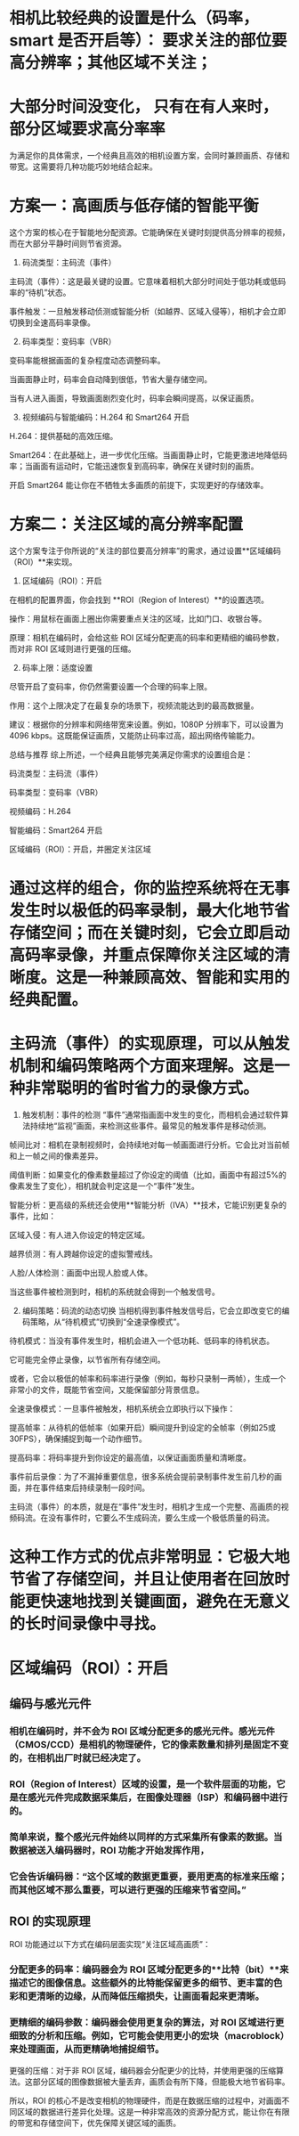 # 相机比较经典的设置是什么（码率， smart 是否开启等）： 要求关注的部位要高分辨率；其他区域不关注；
# 大部分时间没变化， 只有在有人来时， 部分区域要求高分率率


为满足你的具体需求，一个经典且高效的相机设置方案，会同时兼顾画质、存储和带宽。这需要将几种功能巧妙地结合起来。

# 方案一：高画质与低存储的智能平衡
这个方案的核心在于智能地分配资源。它能确保在关键时刻提供高分辨率的视频，而在大部分平静时间则节省资源。

1. 码流类型：主码流（事件）

主码流（事件）：这是最关键的设置。它意味着相机大部分时间处于低功耗或低码率的“待机”状态。

事件触发：一旦触发移动侦测或智能分析（如越界、区域入侵等），相机才会立即切换到全速高码率录像。

2. 码率类型：变码率（VBR）

变码率能根据画面的复杂程度动态调整码率。

当画面静止时，码率会自动降到很低，节省大量存储空间。

当有人进入画面，导致画面剧烈变化时，码率会瞬间提高，以保证画质。

3. 视频编码与智能编码：H.264 和 Smart264 开启

H.264：提供基础的高效压缩。

Smart264：在此基础上，进一步优化压缩。当画面静止时，它能更激进地降低码率；当画面有运动时，它能迅速恢复到高码率，确保在关键时刻的画质。

开启 Smart264 能让你在不牺牲太多画质的前提下，实现更好的存储效率。

#  方案二：关注区域的高分辨率配置
这个方案专注于你所说的“关注的部位要高分辨率”的需求，通过设置**区域编码（ROI）**来实现。

1. 区域编码（ROI）：开启

在相机的配置界面，你会找到 **ROI（Region of Interest）**的设置选项。

操作：用鼠标在画面上圈出你需要重点关注的区域，比如门口、收银台等。

原理：相机在编码时，会给这些 ROI 区域分配更高的码率和更精细的编码参数，而对非 ROI 区域则进行更强的压缩。

2. 码率上限：适度设置

尽管开启了变码率，你仍然需要设置一个合理的码率上限。

作用：这个上限决定了在最复杂的场景下，视频流能达到的最高数据量。

建议：根据你的分辨率和网络带宽来设置。例如，1080P 分辨率下，可以设置为 4096 kbps。这既能保证画质，又能防止码率过高，超出网络传输能力。

总结与推荐
综上所述，一个经典且能够完美满足你需求的设置组合是：

码流类型：主码流（事件）

码率类型：变码率（VBR）

视频编码：H.264

智能编码：Smart264 开启

区域编码（ROI）：开启，并圈定关注区域

通过这样的组合，你的监控系统将在无事发生时以极低的码率录制，最大化地节省存储空间；而在关键时刻，它会立即启动高码率录像，并重点保障你关注区域的清晰度。这是一种兼顾高效、智能和实用的经典配置。
=====================================================================================================================================
# 主码流（事件）的实现原理，可以从触发机制和编码策略两个方面来理解。这是一种非常聪明的省时省力的录像方式。

1. 触发机制：事件的检测
“事件”通常指画面中发生的变化，而相机会通过软件算法持续地“监视”画面，来检测这些事件。最常见的触发事件是移动侦测。

帧间比对：相机在录制视频时，会持续地对每一帧画面进行分析。它会比对当前帧和上一帧之间的像素差异。

阈值判断：如果变化的像素数量超过了你设定的阈值（比如，画面中有超过5%的像素发生了变化），相机就会判定这是一个“事件”发生。

智能分析：更高级的系统还会使用**智能分析（IVA）**技术，它能识别更复杂的事件，比如：

区域入侵：有人进入你设定的特定区域。

越界侦测：有人跨越你设定的虚拟警戒线。

人脸/人体检测：画面中出现人脸或人体。

当这些事件被检测到时，相机的系统就会得到一个触发信号。

2. 编码策略：码流的动态切换
当相机得到事件触发信号后，它会立即改变它的编码策略，从“待机模式”切换到“全速录像模式”。

待机模式：当没有事件发生时，相机会进入一个低功耗、低码率的待机状态。

它可能完全停止录像，以节省所有存储空间。

或者，它会以极低的帧率和码率进行录像（例如，每秒只录制一两帧），生成一个非常小的文件，既能节省空间，又能保留部分背景信息。

全速录像模式：一旦事件被触发，相机系统会立即执行以下操作：

提高帧率：从待机的低帧率（如果开启）瞬间提升到设定的全帧率（例如25或30FPS），确保捕捉到每一个动作细节。

提高码率：将码率提升到你设定的最高值，以保证画面质量和清晰度。

事件前后录像：为了不漏掉重要信息，很多系统会提前录制事件发生前几秒的画面，并在事件结束后持续录制一段时间。

主码流（事件）的本质，就是在“事件”发生时，相机才生成一个完整、高画质的视频码流。在没有事件时，它要么不生成码流，要么生成一个极低质量的码流。

这种工作方式的优点非常明显：它极大地节省了存储空间，并且让使用者在回放时能更快速地找到关键画面，避免在无意义的长时间录像中寻找。
==================================================================================================

# 区域编码（ROI）：开启

## 编码与感光元件
### 相机在编码时，并不会为 ROI 区域分配更多的感光元件。感光元件（CMOS/CCD）是相机的物理硬件，它的像素数量和排列是固定不变的，在相机出厂时就已经决定了。

### ROI（Region of Interest）区域的设置，是一个软件层面的功能，它是在感光元件完成数据采集后，在图像处理器（ISP）和编码器中进行的。

### 简单来说，整个感光元件始终以同样的方式采集所有像素的数据。当数据被送入编码器时，ROI 功能才开始发挥作用，
### 它会告诉编码器：“这个区域的数据更重要，要用更高的标准来压缩；而其他区域不那么重要，可以进行更强的压缩来节省空间。”

## ROI 的实现原理
ROI 功能通过以下方式在编码层面实现“关注区域高画质”：

### 分配更多的码率：编码器会为 ROI 区域分配更多的**比特（bit）**来描述它的图像信息。这些额外的比特能保留更多的细节、更丰富的色彩和更清晰的边缘，从而降低压缩损失，让画面看起来更清晰。

###  更精细的编码参数：编码器会使用更复杂的算法，对 ROI 区域进行更细致的分析和压缩。例如，它可能会使用更小的宏块（macroblock）来处理画面，从而更精确地捕捉细节。

更强的压缩：对于非 ROI 区域，编码器会分配更少的比特，并使用更强的压缩算法。这部分区域的图像数据被大量丢弃，画质会有所下降，但能极大地节省码率。

所以，ROI 的核心不是改变相机的物理硬件，而是在数据压缩的过程中，对画面不同区域的数据进行差异化处理。这是一种非常高效的资源分配方式，能让你在有限的带宽和存储空间下，优先保障关键区域的画质。
